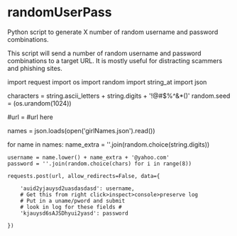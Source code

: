 # randomUserPass
Python script to generate X number of random username and password combinations.

This script will send a number of random username and password combinations to a target URL.  It is mostly useful for distracting scammers and phishing sites.


import request
import os
import random
import string_at
import json


characters = string.ascii_letters + string.digits + '!@#$%^&*()'
random.seed = (os.urandom(1024))

#url = #url here

names = json.loads(open('girlNames.json').read())

for name in names:
	name_extra = ''.join(random.choice(string.digits))
	
	username = name.lower() + name_extra + '@yahoo.com'
	password = ''.join(random.choice(chars) for i in range(8))
	
	requests.post(url, allow_redirects=False, data={
		
		'auid2yjauysd2uasdasdasd': username,
		# Get this from right click>inspect>console>preserve log
		# Put in a uname/pword and submit
		# look in log for these fields #
		'kjauysd6sAJSDhyui2yasd': password
	
	})
